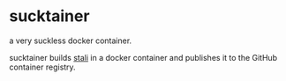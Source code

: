 # sucktainer
a very suckless docker container.

sucktainer builds [stali](https://sta.li/) in a docker container and publishes it to the GitHub container registry.
